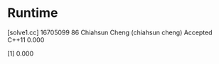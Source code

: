 # Runtime

[solve1.cc]
16705099    86  Chiahsun Cheng (chiahsun cheng)   Accepted  C++11   0.000

[1] 0.000

